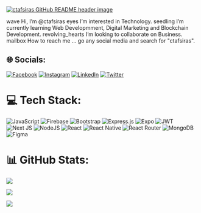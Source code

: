 <a href="https://ctafsiras.vercel.app">
<img src="https://cdn.hashnode.com/res/hashnode/image/upload/v1611753823050/dkIXQmaxF.png?auto=compress,format&format=webp" alt="ctafsiras GitHub README header image">
</a>

wave Hi, I’m @ctafsiras
eyes I’m interested in Technology.
seedling I’m currently learning Web Developmment, Digital Marketing and Blockchain Development.
revolving_hearts I’m looking to collaborate on Business.
mailbox How to reach me ... go any social media and search for "ctafsiras".

## 🌐 Socials:

[![Facebook](https://img.shields.io/badge/Facebook-%231877F2.svg?logo=Facebook&logoColor=white)](https://facebook.com/ctafsiras) [![Instagram](https://img.shields.io/badge/Instagram-%23E4405F.svg?logo=Instagram&logoColor=white)](https://instagram.com/ctafsiras) [![LinkedIn](https://img.shields.io/badge/LinkedIn-%230077B5.svg?logo=linkedin&logoColor=white)](https://linkedin.com/in/ctafsiras) [![Twitter](https://img.shields.io/badge/Twitter-%231DA1F2.svg?logo=Twitter&logoColor=white)](https://twitter.com/ctafsiras)

# 💻 Tech Stack:

![JavaScript](https://img.shields.io/badge/javascript-%23323330.svg?style=for-the-badge&logo=javascript&logoColor=%23F7DF1E) ![Firebase](https://img.shields.io/badge/firebase-%23039BE5.svg?style=for-the-badge&logo=firebase) ![Bootstrap](https://img.shields.io/badge/bootstrap-%23563D7C.svg?style=for-the-badge&logo=bootstrap&logoColor=white) ![Express.js](https://img.shields.io/badge/express.js-%23404d59.svg?style=for-the-badge&logo=express&logoColor=%2361DAFB) ![Expo](https://img.shields.io/badge/expo-1C1E24?style=for-the-badge&logo=expo&logoColor=#D04A37) ![JWT](https://img.shields.io/badge/JWT-black?style=for-the-badge&logo=JSON%20web%20tokens) ![Next JS](https://img.shields.io/badge/Next-black?style=for-the-badge&logo=next.js&logoColor=white) ![NodeJS](https://img.shields.io/badge/node.js-6DA55F?style=for-the-badge&logo=node.js&logoColor=white) ![React](https://img.shields.io/badge/react-%2320232a.svg?style=for-the-badge&logo=react&logoColor=%2361DAFB) ![React Native](https://img.shields.io/badge/react_native-%2320232a.svg?style=for-the-badge&logo=react&logoColor=%2361DAFB) ![React Router](https://img.shields.io/badge/React_Router-CA4245?style=for-the-badge&logo=react-router&logoColor=white) ![MongoDB](https://img.shields.io/badge/MongoDB-%234ea94b.svg?style=for-the-badge&logo=mongodb&logoColor=white) ![Figma](https://img.shields.io/badge/figma-%23F24E1E.svg?style=for-the-badge&logo=figma&logoColor=white)

# 📊 GitHub Stats:

![](https://github-readme-stats.vercel.app/api?username=ctafsiras&theme=dark&hide_border=false&include_all_commits=false&count_private=false)

![](https://github-readme-streak-stats.herokuapp.com/?user=ctafsiras&theme=dark&hide_border=false)

![](https://github-readme-stats.vercel.app/api/top-langs/?username=ctafsiras&theme=dark&hide_border=false&include_all_commits=false&count_private=false&layout=compact)
